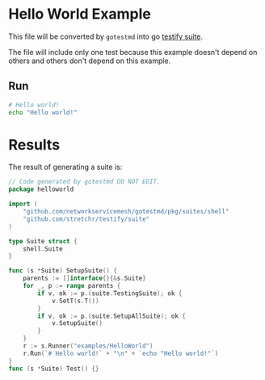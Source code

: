 # Hello World Example

This file will be converted by `gotestmd` into go [testify suite](https://github.com/stretchr/testify#suite-package).

The file will include only one test because this example doesn't depend on others and others don't depend on this example.

## Run

```bash
# Hello world!
echo "Hello world!"
```

# Results

The result of generating a suite is:
```go
// Code generated by gotestmd DO NOT EDIT.
package helloworld

import (
	"github.com/networkservicemesh/gotestmd/pkg/suites/shell"
	"github.com/stretchr/testify/suite"
)

type Suite struct {
	shell.Suite
}

func (s *Suite) SetupSuite() {
	parents := []interface{}{&s.Suite}
	for _, p := range parents {
		if v, ok := p.(suite.TestingSuite); ok {
			v.SetT(s.T())
		}
		if v, ok := p.(suite.SetupAllSuite); ok {
			v.SetupSuite()
		}
	}
	r := s.Runner("examples/HelloWorld")
	r.Run(`# Hello world!` + "\n" + `echo "Hello world!"`)
}
func (s *Suite) Test() {}
```